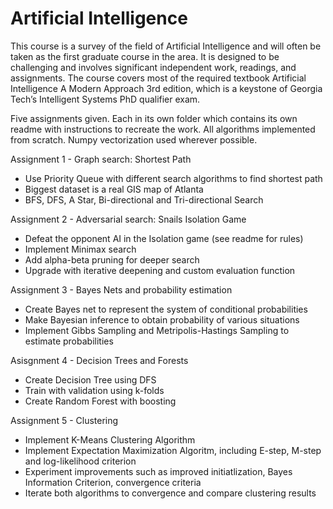 # Artificial Intelligence

This course is a survey of the field of Artificial Intelligence and will often be taken as the first graduate course in the area. It is designed to be challenging and involves significant independent work, readings, and assignments. The course covers most of the required textbook Artificial Intelligence A Modern Approach 3rd edition, which is a keystone of Georgia Tech’s Intelligent Systems PhD qualifier exam.

Five assignments given. Each in its own folder which contains its own readme with instructions to recreate the work. All algorithms implemented from scratch. Numpy vectorization used wherever possible.

Assignment 1 - Graph search: Shortest Path
- Use Priority Queue with different search algorithms to find shortest path
- Biggest dataset is a real GIS map of Atlanta
- BFS, DFS, A Star, Bi-directional and Tri-directional Search

Assignment 2 - Adversarial search: Snails Isolation Game
- Defeat the opponent AI in the Isolation game (see readme for rules)
- Implement Minimax search
- Add alpha-beta pruning for deeper search
- Upgrade with iterative deepening and custom evaluation function 

Assignment 3 - Bayes Nets and probability estimation
- Create Bayes net to represent the system of conditional probabilities
- Make Bayesian inference to obtain probability of various situations
- Implement Gibbs Sampling and Metripolis-Hastings Sampling to estimate probabilities

Asisgnment 4 - Decision Trees and Forests
- Create Decision Tree using DFS
- Train with validation using k-folds
- Create Random Forest with boosting

Assignment 5 - Clustering
- Implement K-Means Clustering Algorithm
- Implement Expectation Maximization Algoritm, including E-step, M-step and log-likelihood criterion
- Experiment improvements such as improved initiatlization, Bayes Information Criterion, convergence criteria
- Iterate both algorithms to convergence and compare clustering results
